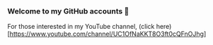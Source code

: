 ### Welcome to my GitHub accounts 👋

For those interested in my YouTube channel, (click here)[https://www.youtube.com/channel/UC1OfNaKKT8O3ft0cQFnOJhg]

<!--
**DavidBetteridge/DavidBetteridge** is a ✨ _special_ ✨ repository because its `README.md` (this file) appears on your GitHub profile.

Here are some ideas to get you started:

- 🔭 I’m currently working on ...
- 🌱 I’m currently learning ...
- 👯 I’m looking to collaborate on ...
- 🤔 I’m looking for help with ...
- 💬 Ask me about ...
- 📫 How to reach me: ...
- 😄 Pronouns: ...
- ⚡ Fun fact: ...
-->

